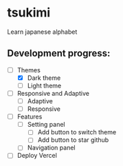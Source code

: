 # tsukimi

Learn japanese alphabet

## Development progress:

- [ ] Themes
  - [x] Dark theme
  - [ ] Light theme
- [ ] Responsive and Adaptive
  - [ ] Adaptive
  - [ ] Responsive
- [ ] Features
  - [ ] Setting panel
    - [ ] Add button to switch theme
    - [ ] Add button to star github
  - [ ] Navigation panel
- [ ] Deploy Vercel
